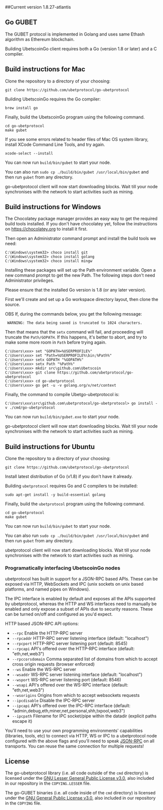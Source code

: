 ##Current version 1.8.27-atlantis

## Go GUBET

The GUBET protocol is implemented in Golang and uses same Ethash algorithm as Ethereum blockchain.


Building UbetscoinGo client requires both a Go (version 1.8 or later) and a C compiler.

## Build instructions for Mac

Clone the repository to a directory of your choosing:
```
git clone https://github.com/ubetprotocol/go-ubetprotocol
```

Building UbetscoinGo requires the Go compiler:
```
brew install go
```
Finally, build the UbetscoinGo program using the following command.
```
cd go-ubetprotocol
make gubet
```
If you see some errors related to header files of Mac OS system library, install XCode Command Line Tools, and try again.
```
xcode-select --install
```
You can now run ```build/bin/gubet``` to start your node. 

You can also run ```sudo cp ./build/bin/gubet /usr/local/bin/gubet``` and then run ```gubet``` from any directory.   

go-ubetprotocol client will now start downloading blocks. Wait till your node synchronises with the network to start activities such as mining.
## Build instructions for Windows

The Chocolatey package manager provides an easy way to get the required build tools installed. If you don't have chocolatey yet, follow the instructions on https://chocolatey.org to install it first.

Then open an Administrator command prompt and install the build tools we need:
```
C:\Windows\system32> choco install git
C:\Windows\system32> choco install golang
C:\Windows\system32> choco install mingw
```

Installing these packages will set up the Path environment variable. Open a new command prompt to get the new Path. The following steps don't need Administrator privileges.

Please ensure that the installed Go version is 1.8 (or any later version).

First we'll create and set up a Go workspace directory layout, then clone the source.

OBS If, during the commands below, you get the following message:
```
 WARNING: The data being saved is truncated to 1024 characters.
```
Then that means that the ```setx``` command will fail, and proceeding will truncate the ```Path/GOPATH```. If this happens, it's better to abort, and try to make some more room in ```Path``` before trying again.

```
C:\Users\xxx> set "GOPATH=%USERPROFILE%"
C:\Users\xxx> set "Path=%USERPROFILE%\bin;%Path%"
C:\Users\xxx> setx GOPATH "%GOPATH%"
C:\Users\xxx> setx Path "%Path%"
C:\Users\xxx> mkdir src\github.com\Ubetscoin
C:\Users\xxx> git clone https://github.com/ubetprotocol/go-ubetprotocol
C:\Users\xxx> cd go-ubetprotocol
C:\Users\xxx> go get -u -v golang.org/x/net/context
```

Finally, the command to compile Ubetgo-ubetprotocol is:

```
C:\Users\xxx\src\github.com\ubetprotocol/go-ubetprotocol> go install -v ./cmd/go-ubetprotocol
```
You can now run ```build/bin/gubet.exe``` to start your node.

go-ubetprotocol client will now start downloading blocks. Wait till your node synchronises with the network to start activities such as mining.


## Build instructions for Ubuntu

Clone the repository to a directory of your choosing:
```
git clone https://github.com/ubetprotocol/go-ubetprotocol
```

Install latest distribution of Go (v1.8) if you don't have it already. 

Building ```ubetprotocol``` requires Go and C compilers to be installed:
```
sudo apt-get install -y build-essential golang
```
Finally, build the ```ubetprotocol``` program using the following command.
```
cd go-ubetprotocol
make gubet
```
You can now run ```build/bin/gubet``` to start your node. 

You can also run ```sudo cp ./build/bin/gubet /usr/local/bin/gubet``` and then run ```gubet``` from any directory. 

ubetprotocol client will now start downloading blocks. Wait till your node synchronises with the network to start activities such as mining.


### Programatically interfacing UbetscoinGo nodes

ubetprotocol has built in support for a JSON-RPC based APIs. These can be
exposed via HTTP, WebSockets and IPC (unix sockets on unix based platforms, and named pipes on Windows).

The IPC interface is enabled by default and exposes all the APIs supported by ubetprotocol, whereas the HTTP
and WS interfaces need to manually be enabled and only expose a subset of APIs due to security reasons.
These can be turned on/off and configured as you'd expect.

HTTP based JSON-RPC API options:

  * `--rpc` Enable the HTTP-RPC server
  * `--rpcaddr` HTTP-RPC server listening interface (default: "localhost")
  * `--rpcport` HTTP-RPC server listening port (default: 8545)
  * `--rpcapi` API's offered over the HTTP-RPC interface (default: "eth,net,web3")
  * `--rpccorsdomain` Comma separated list of domains from which to accept cross origin requests (browser enforced)
  * `--ws` Enable the WS-RPC server
  * `--wsaddr` WS-RPC server listening interface (default: "localhost")
  * `--wsport` WS-RPC server listening port (default: 8546)
  * `--wsapi` API's offered over the WS-RPC interface (default: "eth,net,web3")
  * `--wsorigins` Origins from which to accept websockets requests
  * `--ipcdisable` Disable the IPC-RPC server
  * `--ipcapi` API's offered over the IPC-RPC interface (default: "admin,debug,eth,miner,net,personal,shh,txpool,web3")
  * `--ipcpath` Filename for IPC socket/pipe within the datadir (explicit paths escape it)

You'll need to use your own programming environments' capabilities (libraries, tools, etc) to connect
via HTTP, WS or IPC to a ubetprotocol node configured with the above flags and you'll need to speak [JSON-RPC](http://www.jsonrpc.org/specification)
on all transports. You can reuse the same connection for multiple requests!


## License

The go-ubetprotocol library (i.e. all code outside of the `cmd` directory) is licensed under the
[GNU Lesser General Public License v3.0](https://www.gnu.org/licenses/lgpl-3.0.en.html), also
included in our repository in the `COPYING.LESSER` file.

The go-GUBET binaries (i.e. all code inside of the `cmd` directory) is licensed under the
[GNU General Public License v3.0](https://www.gnu.org/licenses/gpl-3.0.en.html), also included
in our repository in the `COPYING` file.